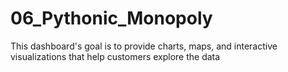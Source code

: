 # 06_Pythonic_Monopoly
This dashboard's goal is to provide charts, maps, and interactive visualizations that help customers explore the data 
